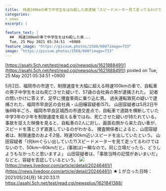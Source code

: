 ```yaml
---
title:  時速100㎞の車で中学生をはね殺した男逮捕「スピードメーター見て走ってるわけではない。事故は一瞬でどうしようもない」★３  
categories:
- news
excerpt: |
  
feature_text: |
  ##  時速100㎞の車で中学生をはね殺した男...
  Tue, 25 May 2021 05:34:51  +0900
feature_image: "https://picsum.photos/2560/600?image=733"
image: "https://picsum.photos/2560/600?image=733"
---
```


[https://asahi.5ch.net/test/read.cgi/newsplus/1621888491/](https://asahi.5ch.net/test/read.cgi/newsplus/1621888491/)
posted on Tue, 25 May 2021 05:34:51  +0900

<!--more-->

5月2日、福岡市の市道で、制限速度を大幅に超える時速100kmの車で、自転車の男子中学生をはね死亡させた疑いで、57歳の会社員の男が逮捕された。 記者の問いかけに答えず、足早に捜査車両に乗り込む男。 過失運転致死の疑いで逮捕された、福岡市早良区の会社員・山田穣容疑者(57)。 山田容疑者は5月2日午後8時半ごろ、福岡市早良区城西の市道交差点で、自転車で道路を横断していた中学3年の少年を制限速度を超える車ではね、死亡させた疑いが持たれている。 事故を捉えた映像を見ると、自転車の2人に対し、画面右側から来た白い車が、スピードを落とさず直進しているのがわかる。 捜査関係者によると、山田容疑者は、制限速度のおよそ2倍、時速100km近いスピードを出していたという。 山田容疑者「(何kmぐらい出していた?)スピードメーターを見て走ってるわけではないので、50km〜60kmだと。(事故は)一瞬なので。同じ立場だったら、どうしようもなかったと思いますよ」 山田容疑者は、「事故当時の記憶があいまいだ」などと、容疑を否認しているという。 ![](https://image.news.livedoor.com/newsimage/stf/7/3/7341d_1726_06b66e94_43e04007.jpg) [https://news.livedoor.com/article/detail/20246461/](https://news.livedoor.com/article/detail/20246461/) ★１が立った日時：2021/05/24(月) 14:20:33.11 https://asahi.5ch.net/test/read.cgi/newsplus/1621841388/
